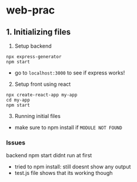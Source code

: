 # web-prac

## 1. Initializing files
1. Setup backend
```
npx express-generator
npm start
```
- go to `localhost:3000` to see if express works!

2. Setup front using react 
```
npx create-react-app my-app
cd my-app
npm start
```

3. Running initial files
- make sure to npm install if `MODULE NOT FOUND`

### Issues
backend npm start didnt run at first
- tried to npm install: still doesnt show any output
- test.js file shows that its working though
